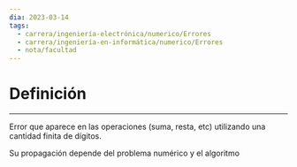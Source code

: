```yaml
---
dia: 2023-03-14
tags:
  - carrera/ingeniería-electrónica/numerico/Errores
  - carrera/ingeniería-en-informática/numerico/Errores
  - nota/facultad
---
```

# Definición
---
Error que aparece en las operaciones (suma, resta, etc) utilizando una cantidad finita de dígitos.

Su propagación depende del problema numérico y el algoritmo